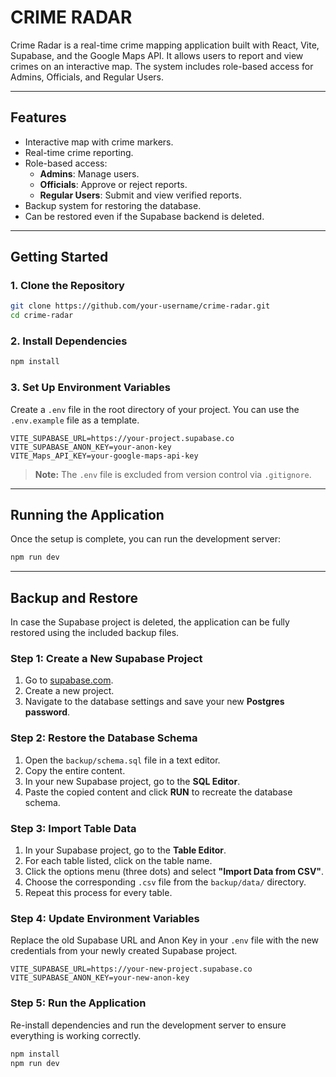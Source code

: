 # CRIME RADAR

Crime Radar is a real-time crime mapping application built with React, Vite, Supabase, and the Google Maps API. It allows users to report and view crimes on an interactive map. The system includes role-based access for Admins, Officials, and Regular Users.

-----

## Features

  - Interactive map with crime markers.
  - Real-time crime reporting.
  - Role-based access:
      - **Admins**: Manage users.
      - **Officials**: Approve or reject reports.
      - **Regular Users**: Submit and view verified reports.
  - Backup system for restoring the database.
  - Can be restored even if the Supabase backend is deleted.

-----

## Getting Started

### 1\. Clone the Repository

```bash
git clone https://github.com/your-username/crime-radar.git
cd crime-radar
```

### 2\. Install Dependencies

```bash
npm install
```

### 3\. Set Up Environment Variables

Create a `.env` file in the root directory of your project. You can use the `.env.example` file as a template.

```env
VITE_SUPABASE_URL=https://your-project.supabase.co
VITE_SUPABASE_ANON_KEY=your-anon-key
VITE_Maps_API_KEY=your-google-maps-api-key
```

> **Note:** The `.env` file is excluded from version control via `.gitignore`.

-----

## Running the Application

Once the setup is complete, you can run the development server:

```bash
npm run dev
```

-----

## Backup and Restore

In case the Supabase project is deleted, the application can be fully restored using the included backup files.

### Step 1: Create a New Supabase Project

1.  Go to [supabase.com](https://app.supabase.com).
2.  Create a new project.
3.  Navigate to the database settings and save your new **Postgres password**.

### Step 2: Restore the Database Schema

1.  Open the `backup/schema.sql` file in a text editor.
2.  Copy the entire content.
3.  In your new Supabase project, go to the **SQL Editor**.
4.  Paste the copied content and click **RUN** to recreate the database schema.

### Step 3: Import Table Data

1.  In your Supabase project, go to the **Table Editor**.
2.  For each table listed, click on the table name.
3.  Click the options menu (three dots) and select **"Import Data from CSV"**.
4.  Choose the corresponding `.csv` file from the `backup/data/` directory.
5.  Repeat this process for every table.

### Step 4: Update Environment Variables

Replace the old Supabase URL and Anon Key in your `.env` file with the new credentials from your newly created Supabase project.

```env
VITE_SUPABASE_URL=https://your-new-project.supabase.co
VITE_SUPABASE_ANON_KEY=your-new-anon-key
```

### Step 5: Run the Application

Re-install dependencies and run the development server to ensure everything is working correctly.

```bash
npm install
npm run dev
```